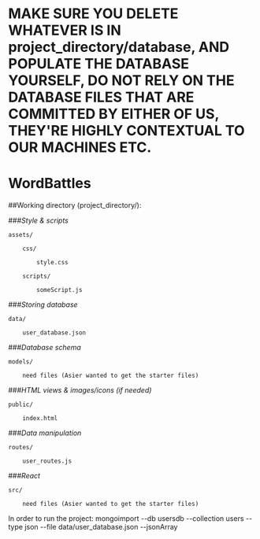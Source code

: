 # MAKE SURE YOU DELETE WHATEVER IS IN project_directory/database, AND POPULATE THE DATABASE YOURSELF, DO NOT RELY ON THE DATABASE FILES THAT ARE COMMITTED BY EITHER OF US, THEY'RE HIGHLY CONTEXTUAL TO OUR MACHINES ETC.
# WordBattles

##Working directory (project_directory/):

###*Style & scripts*
```
assets/

	css/

		style.css

	scripts/

		someScript.js
```

###*Storing database*
```
data/

	user_database.json
```

###*Database schema*
```
models/

	need files (Asier wanted to get the starter files)
```

###*HTML views & images/icons (if needed)*
```
public/

	index.html
```

###*Data manipulation*
```
routes/

	user_routes.js
```

###*React*
```
src/

	need files (Asier wanted to get the starter files)
```

In order to run the project:
mongoimport --db usersdb --collection users --type json --file data/user_database.json --jsonArray
